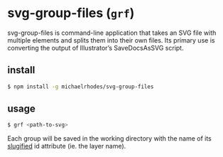 # svg-group-files (`grf`)

svg-group-files is command-line application that takes an SVG file with multiple <g> elements and splits them into their own files. Its primary use is converting the output of Illustrator’s SaveDocsAsSVG script.

## install
```sh
$ npm install -g michaelrhodes/svg-group-files
```

## usage
```sh
$ grf <path-to-svg>
```
Each group will be saved in the working directory with the name of its [slugified](https://github.com/ianstormtaylor/to-slug-case) id attribute (ie. the layer name).
